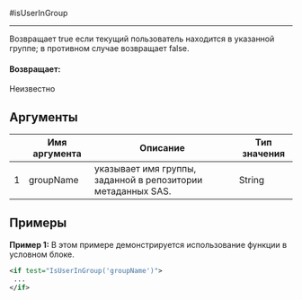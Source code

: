 #isUserInGroup

---

Возвращает true если текущий пользователь находится в указанной группе; в противном случае возвращает false.

#### Возвращает:

Неизвестно

## Аргументы

|  | Имя аргумента | Описание | Тип значения |
| --- | --- | --- | --- |
| 1 | groupName | указывает имя группы, заданной в репозитории метаданных SAS. | String |

## Примеры

**Пример 1:** В этом примере демонстрируется использование функции в условном блоке.
```xml
<if test="IsUserInGroup('groupName')">
 ...
</if>
```


